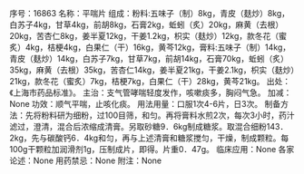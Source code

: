 序号：16863
名称：平喘片
组成：粉料:五味子（制）8kg，青皮（麸炒）8kg，白苏子4kg，甘草4kg，前胡8kg，石膏2kg，蚯蚓（炙）20kg，麻黄（去根）20kg，苦杏仁8kg，姜半夏12kg，干姜1.2kg，枳实（麸炒）12kg，款冬花（蜜炙）4kg，桔梗4kg，白果仁（干）16kg，黄芩12kg，膏料:五味子（制）14kg，青皮（麸炒）14kg，白苏子7kg，甘草7kg，前胡14kg，石膏70kg，蚯蚓（炙）35kg，麻黄（去根）35kg，苦杏仁14kg，姜半夏21kg，干姜2.1kg，枳实（麸炒）21kg，款冬花（蜜炙）7kg，桔梗7kg，白果仁（干）28kg，黄芩21kg。
出处：《上海市药品标准》。
主治：支气管哮喘轻度发作，咳嗽痰多，胸闷气急。
加减：None
功效：顺气平喘，止咳化痰。
用法用量：口服1次4-6片，日3次。
制备方法：先将粉料研为细粉，过100目筛，和匀。再将膏料水煎2次，每次3小时，药汁滤过，澄清，混合后浓缩成清膏。另取砂糖9．6kg制成糖浆。取混合细粉143．2kg，先与碳酸钙6．4kg和匀，再与上述清膏和糖浆搅匀，干燥，制成颗粒。每100g干颗粒加润滑剂1g，压制成片，即得。片重0．47g。
临床应用：None
各家论述：None
用药禁忌：None
附注：None
